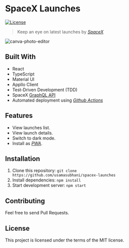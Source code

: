 # SpaceX Launches
[![License](http://img.shields.io/:license-mit-blue.svg?style=flat-square)](http://badges.mit-license.org)
> Keep an eye on latest launches by [_SpaceX_](https://www.spacex.com)

![canva-photo-editor](https://user-images.githubusercontent.com/17341491/112119298-10c13f00-8bdf-11eb-9a1b-e2fe7e8902e1.png)

## Built With
- React
- TypeScript
- Material UI
- Appllo Client
- Test-Driven Development (TDD)
- SpaceX [GraphQL API](http://api.spacex.land/graphql/)
- Automated deployment using [_Github Actions_](https://github.com/features/actions)

## Features
- View launches list.
- View launch details.
- Switch to dark mode.
- Install as [_PWA_](https://web.dev/what-are-pwas/).

## Installation
1. Clone this repository:
`git clone https://github.com/usamasubhani/spacex-launches`
2. Install dependencies:
`npm install`
3. Start development server: 
`npm start`

## Contributing
Feel free to send Pull Requests.

## License
This project is licensed under the terms of the MIT license.

